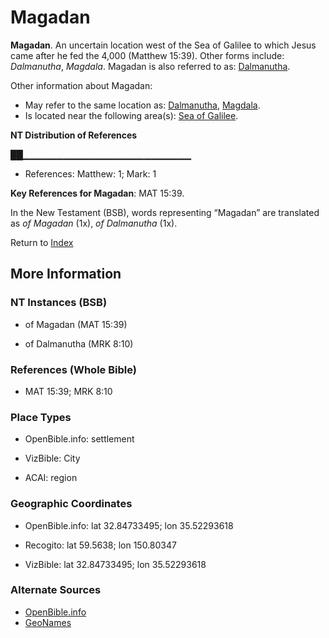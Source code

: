 # Magadan
**Magadan**. 
An uncertain location west of the Sea of Galilee to which Jesus came after he fed the 4,000 (Matthew 15:39). 
Other forms include: 
*Dalmanutha*, *Magdala*. 
Magadan is also referred to as: 
[Dalmanutha](Dalmanutha.md). 




Other information about Magadan:


* May refer to the same location as: 
[Dalmanutha](Dalmanutha.md), [Magdala](Magdala.md). 
* Is located near the following area(s): 
[Sea of Galilee](GalileeSea.md). 


**NT Distribution of References**

██▁▁▁▁▁▁▁▁▁▁▁▁▁▁▁▁▁▁▁▁▁▁▁▁▁
* References: Matthew: 1; Mark: 1



**Key References for Magadan**: 
MAT 15:39. 




In the New Testament (BSB), words representing “Magadan” are translated as 
*of Magadan* (1x), *of Dalmanutha* (1x). 


Return to [Index](00-Index.md)

## More Information

### NT Instances (BSB)

* of Magadan (MAT 15:39)

* of Dalmanutha (MRK 8:10)



### References (Whole Bible)

* MAT 15:39; MRK 8:10


### Place Types

* OpenBible.info: settlement

* VizBible: City

* ACAI: region



### Geographic Coordinates

* OpenBible.info: lat 32.84733495; lon 35.52293618

* Recogito: lat 59.5638; lon 150.80347

* VizBible: lat 32.84733495; lon 35.52293618



### Alternate Sources

* [OpenBible.info](https://www.openbible.info/geo/ancient/ad14067)
* [GeoNames](http://sws.geonames.org/2123628)



